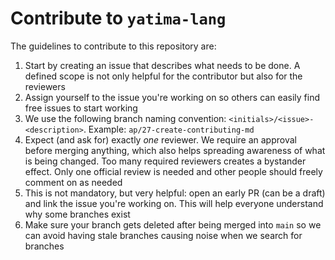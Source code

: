 # Contribute to `yatima-lang`

The guidelines to contribute to this repository are:

1. Start by creating an issue that describes what needs to be done. A defined
scope is not only helpful for the contributor but also for the reviewers
2. Assign yourself to the issue you're working on so others can easily find free
issues to start working
3. We use the following branch naming convention:
`<initials>/<issue>-<description>`. Example: `ap/27-create-contributing-md`
3. Expect (and ask for) exactly *one* reviewer. We require an approval before
merging anything, which also helps spreading awareness of what is being changed.
Too many required reviewers creates a bystander effect. Only one official review
is needed and other people should freely comment on as needed
4. This is not mandatory, but very helpful: open an early PR (can be a draft)
and link the issue you're working on. This will help everyone understand why
some branches exist
5. Make sure your branch gets deleted after being merged into `main` so we can
avoid having stale branches causing noise when we search for branches
